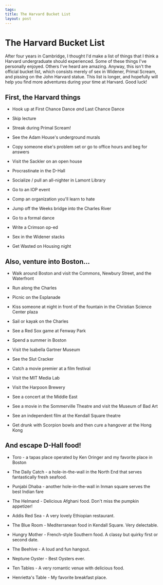 ```yaml
--- 
tags: 
title: The Harvard Bucket List
layout: post
---
```


# The Harvard Bucket List

After four years in Cambridge, I thought I'd make a list of things that I think a Harvard undergraduate should experienced. Some of these things I've personally enjoyed. Others I've heard are amazing. Anyway, this isn't the official bucket list, which consists merely of sex in Widener, Primal Scream, and pissing on the John Harvard statue. This list is longer, and hopefully will help you find more adventures during your time at Harvard. Good luck!

## First, the Harvard things

* Hook up at First Chance Dance _and_ Last Chance Dance

* Skip lecture

* Streak during Primal Scream!

* See the Adam House's underground murals

* Copy someone else's problem set or go to office hours and beg for answers

* Visit the Sackler on an open house

* Procrastinate in the D-Hall

* Socialize / pull an all-nighter in Lamont Library

* Go to an IOP event

* Comp an organization you'll learn to hate

* Jump off the Weeks bridge into the Charles River

* Go to a formal dance

* Write a Crimson op-ed

* Sex in the Widener stacks

* Get Wasted on Housing night

## Also, venture into Boston...

* Walk around Boston and visit the Commons, Newbury Street, and the Waterfront

* Run along the Charles

* Picnic on the Esplanade

* Kiss someone at night in front of the fountain in the Christian Science Center plaza

* Sail or kayak on the Charles

* See a Red Sox game at Fenway Park

* Spend a summer in Boston

* Visit the Isabella Gartner Museum

* See the Slut Cracker

* Catch a movie premier at a film festival

* Visit the MIT Media Lab

* Visit the Harpoon Brewery

* See a concert at the Middle East

* See a movie in the Sommerville Theatre and visit the Museum of Bad Art

* See an independent film at the Kendall Square theatre

* Get drunk with Scorpion bowls and then cure a hangover at the Hong Kong

## And escape D-Hall food!

* Toro - a tapas place operated by Ken Oringer and my favorite place in Boston

* The Daily Catch - a hole-in-the-wall in the North End that serves fantastically fresh seafood. 

* Punjabi Dhaba - another hole-in-the-wall in Inman square serves the best Indian fare

* The Helmand - Delicious Afghani food. Don't miss the pumpkin appetizer!

* Addis Red Sea - A very lovely Ethiopian restaurant. 

* The Blue Room - Mediterranean food in Kendall Square. Very delectable. 

* Hungry Mother - French-style Southern food. A classy but quirky first or second date. 

* The Beehive - A loud and fun hangout. 

* Neptune Oyster - Best Oysters ever. 

* Ten Tables - A very romantic venue with delicious food. 

* Henrietta's Table - My favorite breakfast place. 